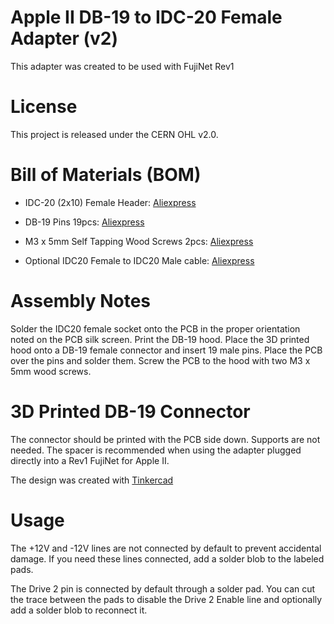 # Apple II DB-19 to IDC-20 Female Adapter (v2)

This adapter was created to be used with FujiNet Rev1

# License

This project is released under the CERN OHL v2.0.

# Bill of Materials (BOM)

 * IDC-20 (2x10) Female Header: [Aliexpress](https://www.aliexpress.us/item/2251832769816317.html)
 * DB-19 Pins 19pcs: [Aliexpress](https://www.aliexpress.us/item/3256801088745958.html)
 * M3 x 5mm Self Tapping Wood Screws 2pcs: [Aliexpress](https://www.aliexpress.us/item/3256803466380721.html)

 * Optional IDC20 Female to IDC20 Male cable: [Aliexpress](https://www.aliexpress.us/item/2251832764588330.html)

# Assembly Notes

Solder the IDC20 female socket onto the PCB in the proper orientation noted on the PCB silk screen. Print the DB-19 hood. Place the 3D printed hood onto a DB-19 female connector and insert 19 male pins. Place the PCB over the pins and solder them. Screw the PCB to the hood with two M3 x 5mm wood screws.

# 3D Printed DB-19 Connector

The connector should be printed with the PCB side down. Supports are not needed. The spacer is recommended when using the adapter plugged directly into a Rev1 FujiNet for Apple II.

The design was created with [Tinkercad](https://www.tinkercad.com/things/6q5F7LSWcoJ-fujinet-apple-ii-db-19-adapter-female-v2)

# Usage

The +12V and -12V lines are not connected by default to prevent accidental damage. If you need these lines connected, add a solder blob to the labeled pads. 

The Drive 2 pin is connected by default through a solder pad. You can cut the trace between the pads to disable the Drive 2 Enable line and optionally add a solder blob to reconnect it.


